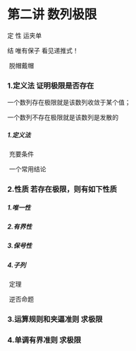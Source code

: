 # 第二讲 数列极限

定     性         运夹单

结     唯有保子     看见递推式！

​				 脱帽戴帽

### 1.定义法 证明极限是否存在

一个数列存在极限就是该数列收敛于某个值；

一个数列不存在极限就是该数列是发散的

##### 	1.定义法

​		充要条件 

​		一个常用结论



### 2.性质 若存在极限，则有如下性质

##### 	1.唯一性

##### 	2.有界性

##### 	3.保号性

##### 	4.子列

​		定理

​		逆否命题



### 3.运算规则和夹逼准则 求极限

### 4.单调有界准则 求极限

